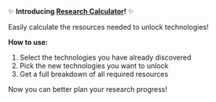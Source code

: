 ✨ **Introducing [Research Calculator](https://forgeofgames.com/tools/research-calculator)!** ✨

Easily calculate the resources needed to unlock technologies!

**How to use:**
1. Select the technologies you have already discovered
2. Pick the new technologies you want to unlock
3. Get a full breakdown of all required resources

Now you can better plan your research progress!